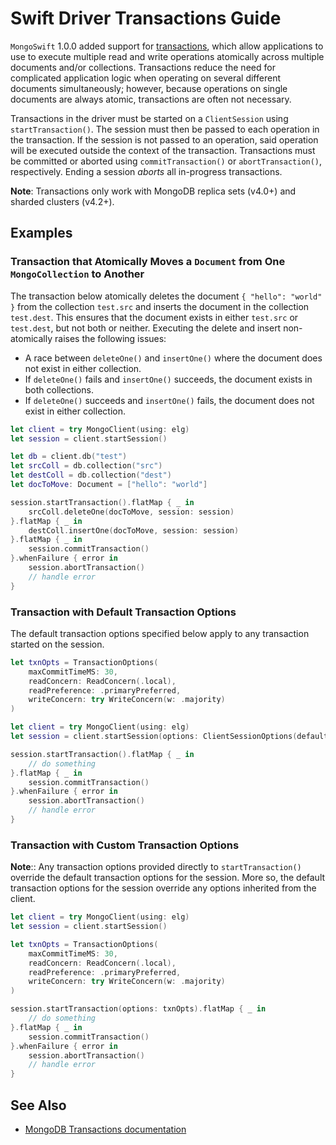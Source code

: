 # Swift Driver Transactions Guide

`MongoSwift` 1.0.0 added support for [transactions](https://docs.mongodb.com/manual/core/transactions/), which allow applications to use to execute multiple read and write operations atomically across multiple documents and/or collections. Transactions reduce the need for complicated application logic when operating on several different documents simultaneously; however, because operations on single documents are always atomic, transactions are often not necessary.

Transactions in the driver must be started on a `ClientSession` using `startTransaction()`. The session must then be passed to each operation in the transaction. If the session is not passed to an operation, said operation will be executed outside the context of the transaction. Transactions must be committed or aborted using `commitTransaction()` or `abortTransaction()`, respectively. Ending a session *aborts* all in-progress transactions.

**Note**: Transactions only work with MongoDB replica sets (v4.0+) and sharded clusters (v4.2+).

## Examples

### Transaction that Atomically Moves a `Document` from One `MongoCollection` to Another

The transaction below atomically deletes the document `{ "hello": "world" }` from the collection `test.src` and inserts the document in the collection `test.dest`. This ensures that the document exists in either `test.src` or `test.dest`, but not both or neither. Executing the delete and insert non-atomically raises the following issues:
- A race between `deleteOne()` and `insertOne()` where the document does not exist in either collection.
- If `deleteOne()` fails and `insertOne()` succeeds, the document exists in both collections.
- If `deleteOne()` succeeds and `insertOne()` fails, the document does not exist in either collection.

```swift
let client = try MongoClient(using: elg)
let session = client.startSession()

let db = client.db("test")
let srcColl = db.collection("src")
let destColl = db.collection("dest")
let docToMove: Document = ["hello": "world"]

session.startTransaction().flatMap { _ in
    srcColl.deleteOne(docToMove, session: session)
}.flatMap { _ in
    destColl.insertOne(docToMove, session: session)
}.flatMap { _ in
    session.commitTransaction()
}.whenFailure { error in
    session.abortTransaction()
    // handle error
}
```

### Transaction with Default Transaction Options

The default transaction options specified below apply to any transaction started on the session.

```swift
let txnOpts = TransactionOptions(
    maxCommitTimeMS: 30,
    readConcern: ReadConcern(.local),
    readPreference: .primaryPreferred,
    writeConcern: try WriteConcern(w: .majority)
)

let client = try MongoClient(using: elg)
let session = client.startSession(options: ClientSessionOptions(defaultTransactionOptions: txnOpts))

session.startTransaction().flatMap { _ in
    // do something
}.flatMap { _ in
    session.commitTransaction()
}.whenFailure { error in
    session.abortTransaction()
    // handle error
}
```

### Transaction with Custom Transaction Options

**Note**:: Any transaction options provided directly to `startTransaction()` override the default transaction options for the session. More so, the default transaction options for the session override any options inherited from the client.

```swift
let client = try MongoClient(using: elg)
let session = client.startSession()

let txnOpts = TransactionOptions(
    maxCommitTimeMS: 30,
    readConcern: ReadConcern(.local),
    readPreference: .primaryPreferred,
    writeConcern: try WriteConcern(w: .majority)
)

session.startTransaction(options: txnOpts).flatMap { _ in
    // do something
}.flatMap { _ in
    session.commitTransaction()
}.whenFailure { error in
    session.abortTransaction()
    // handle error
}
```

## See Also
- [MongoDB Transactions documentation](https://docs.mongodb.com/manual/core/transactions/)